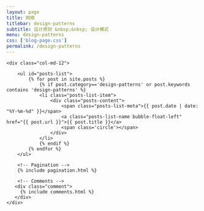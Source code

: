```yaml
---
layout: page
title: 网络 
titlebar: design-patterns
subtitle: 设计原则 &nbsp;&nbsp; 设计模式
menu: design-patterns
css: ['blog-page.css']
permalink: /design-patterns
---
```


<div class="row">

    <div class="col-md-12">

        <ul id="posts-list">
            {% for post in site.posts %}
                {% if post.category=='design-patterns' or post.keywords contains 'design-patterns' %}
                <li class="posts-list-item">
                    <div class="posts-content">
                        <span class="posts-list-meta">{{ post.date | date: "%Y-%m-%d" }}</span>
                        <a class="posts-list-name bubble-float-left" href="{{ post.url }}">{{ post.title }}</a>
                        <span class='circle'></span>
                    </div>
                </li>
                {% endif %}
            {% endfor %}
        </ul> 

        <!-- Pagination -->
        {% include pagination.html %}

        <!-- Comments -->
       <div class="comment">
         {% include comments.html %}
       </div>
    </div>

</div>
<script>
    $(document).ready(function(){

        // Enable bootstrap tooltip
        $("body").tooltip({ selector: '[data-toggle=tooltip]' });

    });
</script>